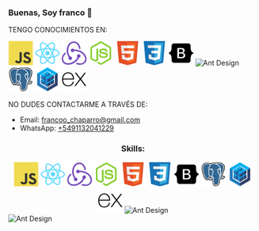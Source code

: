 ###  Buenas, Soy franco 👋 

<!--
**FrancooChaparro/FrancooChaparro** is a ✨ _special_ ✨ repository because its `README.md` (this file) appears on your GitHub profile.

<head>
  <style>
    /* Estilos CSS */
    body {
      font-family: Arial, sans-serif;
    }
    h1, h2, h3, h4, h5, h6 {
      font-family: "Times New Roman", Times, serif;
    }
  </style>
</head>

Here are some ideas to get you started:

- 🔭 I’m currently working on ...
- 🌱 I’m currently learning ...
- 👯 I’m looking to collaborate on ...
- 🤔 I’m looking for help with ...
- 💬 Ask me about ...
- 📫 How to reach me: ...
- 😄 Pronouns: ...
- ⚡ Fun fact: ...
-->

 TENGO CONOCIMIENTOS EN: 


<img src="https://raw.githubusercontent.com/devicons/devicon/master/icons/javascript/javascript-original.svg" alt="JavaScript" width="50" height="50"/> <img src="https://raw.githubusercontent.com/devicons/devicon/master/icons/react/react-original.svg" alt="React" width="50" height="50"/> <img src="https://raw.githubusercontent.com/devicons/devicon/master/icons/redux/redux-original.svg" alt="Redux" width="50" height="50"/> <img src="https://raw.githubusercontent.com/devicons/devicon/master/icons/nodejs/nodejs-original.svg" alt="Node.js" width="50" height="50"/> <img src="https://raw.githubusercontent.com/devicons/devicon/master/icons/html5/html5-original.svg" alt="HTML5" width="50" height="50"/> <img src="https://raw.githubusercontent.com/devicons/devicon/master/icons/css3/css3-original.svg" alt="CSS3" width="50" height="50"/> <img src="https://raw.githubusercontent.com/devicons/devicon/master/icons/bootstrap/bootstrap-plain.svg" alt="Bootstrap" width="50" height="50"/> 
<img src="https://raw.githubusercontent.com/ant-design/ant-design-icons/master/icons/outline/ant-design.svg" alt="Ant Design" width="50" height="50"/>
<img
src="https://raw.githubusercontent.com/devicons/devicon/master/icons/postgresql/postgresql-original.svg" alt="PostgreSQL" width="50" height="50"/> <img src="https://raw.githubusercontent.com/devicons/devicon/master/icons/sequelize/sequelize-original.svg" alt="Sequelize" width="50" height="50"/> <img src="https://raw.githubusercontent.com/devicons/devicon/master/icons/express/express-original.svg" alt="Express.js" width="50" height="50"/>



NO DUDES CONTACTARME A TRAVÉS DE:

- Email: [francoo_chaparro@gmail.com](mailto:francoo_chaparro@gmail.com)
- WhatsApp: <a href="https://web.whatsapp.com/send?phone=5491132041229">+5491132041229</a>

<div align="center">
  <h3>Skills:</h3>
  <img src="https://raw.githubusercontent.com/devicons/devicon/master/icons/javascript/javascript-original.svg" alt="JavaScript" width="50" height="50"/> 
  <img src="https://raw.githubusercontent.com/devicons/devicon/master/icons/react/react-original.svg" alt="React" width="50" height="50"/> 
  <img src="https://raw.githubusercontent.com/devicons/devicon/master/icons/redux/redux-original.svg" alt="Redux" width="50" height="50"/> 
  <img src="https://raw.githubusercontent.com/devicons/devicon/master/icons/nodejs/nodejs-original.svg" alt="Node.js" width="50" height="50"/> 
  <img src="https://raw.githubusercontent.com/devicons/devicon/master/icons/html5/html5-original.svg" alt="HTML5" width="50" height="50"/> 
  <img src="https://raw.githubusercontent.com/devicons/devicon/master/icons/css3/css3-original.svg" alt="CSS3" width="50" height="50"/> 
  <img src="https://raw.githubusercontent.com/devicons/devicon/master/icons/bootstrap/bootstrap-plain.svg" alt="Bootstrap" width="50" height="50"/> 
  <img src="https://raw.githubusercontent.com/devicons/devicon/master/icons/postgresql/postgresql-original.svg" alt="PostgreSQL" width="50" height="50"/> 
  <img src="https://raw.githubusercontent.com/devicons/devicon/master/icons/sequelize/sequelize-original.svg" alt="Sequelize" width="50" height="50"/> 
  <img src="https://raw.githubusercontent.com/devicons/devicon/master/icons/express/express-original.svg" alt="Express.js" width="50" height="50"/> 
  <img src="https://raw.githubusercontent.com/ant-design/ant-design-icons/master/icons/outline/ant-design.svg" alt="Ant Design" width="50" height="50"/>
</div>

<img src="https://cdn.jsdelivr.net/gh/devicons/devicon/icons/antdesign/antdesign-original.svg" alt="Ant Design" width="50" height="50"/>





